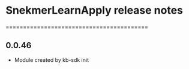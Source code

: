 # SnekmerLearnApply release notes
=========================================

0.0.46
-----
* Module created by kb-sdk init
